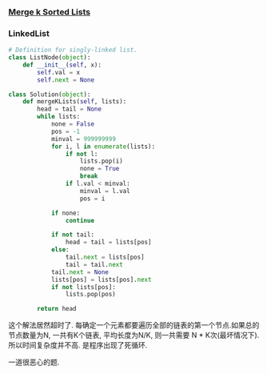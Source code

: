 ### [Merge k Sorted Lists](https://leetcode.com/problems/merge-k-sorted-lists/)


### LinkedList


```Python
# Definition for singly-linked list.
class ListNode(object):
    def __init__(self, x):
        self.val = x
        self.next = None

class Solution(object):
    def mergeKLists(self, lists):
        head = tail = None
        while lists:
            none = False
            pos = -1 
            minval = 999999999
            for i, l in enumerate(lists):
                if not l:
                    lists.pop(i)
                    none = True
                    break
                if l.val < minval:
                    minval = l.val
                    pos = i

            if none:
                continue

            if not tail:
                head = tail = lists[pos]
            else:
                tail.next = lists[pos]
                tail = tail.next
            tail.next = None
            lists[pos] = lists[pos].next
            if not lists[pos]:
                lists.pop(pos)

        return head
```

这个解法居然超时了. 每确定一个元素都要遍历全部的链表的第一个节点.如果总的节点数量为N, 一共有K个链表, 平均长度为N/K, 则一共需要 N * K次(最坏情况下). 所以时间复杂度并不高. 是程序出现了死循环.

一道很恶心的题.
